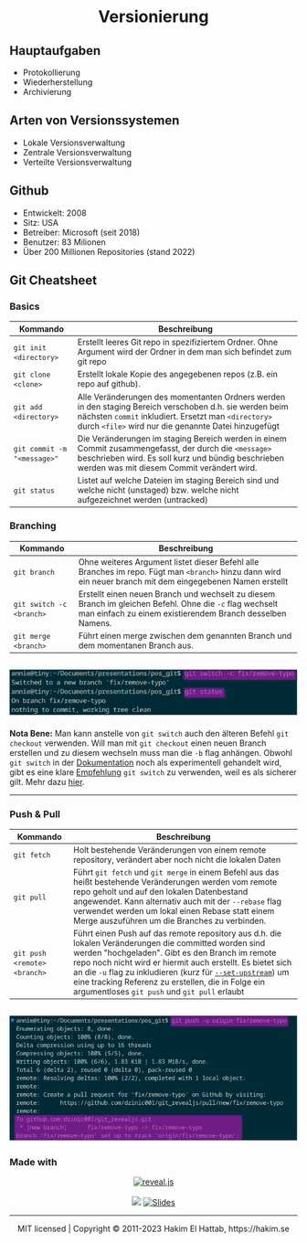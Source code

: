 <h1 align="center">Versionierung</h1>

## Hauptaufgaben

- Protokollierung
- Wiederherstellung
- Archivierung

## Arten von Versionssystemen

- Lokale Versionsverwaltung
- Zentrale Versionsverwaltung
- Verteilte Versionsverwaltung

## Github

- Entwickelt: 2008
- Sitz: USA
- Betreiber: Microsoft (seit 2018)
- Benutzer: 83 Milionen
- Über 200 Millionen Repositories (stand 2022)

## Git Cheatsheet

### Basics

| Kommando                    | Beschreibung                                                                                                                                                                                                            |
| --------------------------- | ----------------------------------------------------------------------------------------------------------------------------------------------------------------------------------------------------------------------- |
| `git init <directory>`      | Erstellt leeres Git repo in spezifiziertem Ordner. Ohne Argument wird der Ordner in dem man sich befindet zum git repo                                                                                                  |
| `git clone <clone>`         | Erstellt lokale Kopie des angegebenen repos (z.B. ein repo auf github).                                                                                                                                                 |
| `git add <directory>`       | Alle Veränderungen des momentanten Ordners werden in den staging Bereich verschoben d.h. sie werden beim nächsten `commit` inkludiert. Ersetzt man `<directory>` durch `<file>` wird nur die genannte Datei hinzugefügt |
| `git commit -m "<message>"` | Die Veränderungen im staging Bereich werden in einem Commit zusammengefasst, der durch die `<message>` beschrieben wird. Es soll kurz und bündig beschrieben werden was mit diesem Commit verändert wird.               |
| `git status`                | Listet auf welche Dateien im staging Bereich sind und welche nicht (unstaged) bzw. welche nicht aufgezeichnet werden (untracked)                                                                                        |

### Branching

| Kommando                 | Beschreibung                                                                                                                                                          |
| ------------------------ | --------------------------------------------------------------------------------------------------------------------------------------------------------------------- |
| `git branch`             | Ohne weiteres Argument listet dieser Befehl alle Branches im repo. Fügt man `<branch>` hinzu dann wird ein neuer branch mit dem eingegebenen Namen erstellt           |
| `git switch -c <branch>` | Erstellt einen neuen Branch und wechselt zu diesem Branch im gleichen Befehl. Ohne die `-c` flag wechselt man einfach zu einem existierendem Branch desselben Namens. |
| `git merge <branch>`     | Führt einen merge zwischen dem genannten Branch und dem momentanen Branch aus.                                                                                        |

## <img src="git-switch-status.png">

**Nota Bene:** Man kann anstelle von `git switch` auch den älteren Befehl `git checkout` verwenden. Will man mit `git checkout` einen neuen Branch erstellen und zu diesem wechseln muss man die `-b` flag anhängen. Obwohl `git switch` in der [Dokumentation](https://git-scm.com/docs/git-switch#_description) noch als experimentell gehandelt wird, gibt es eine klare [Empfehlung](https://medium.com/@umar.bwn/git-switch-vs-checkout-understanding-the-differences-and-best-practices-f421c232379c) `git switch` zu verwenden, weil es als sicherer gilt. Mehr dazu [hier](https://medium.com/@umar.bwn/git-switch-vs-checkout-understanding-the-differences-and-best-practices-f421c232379c).

---

### Push & Pull

| Kommando                     | Beschreibung                                                                                                                                                                                                                                                                                                                                                                                                                                                                 |
| ---------------------------- | ---------------------------------------------------------------------------------------------------------------------------------------------------------------------------------------------------------------------------------------------------------------------------------------------------------------------------------------------------------------------------------------------------------------------------------------------------------------------------- |
| `git fetch`                  | Holt bestehende Veränderungen von einem remote repository, verändert aber noch nicht die lokalen Daten                                                                                                                                                                                                                                                                                                                                                                       |
| `git pull`                   | Führt `git fetch` und `git merge` in einem Befehl aus das heißt bestehende Veränderungen werden vom remote repo geholt und auf den lokalen Datenbestand angewendet. Kann alternativ auch mit der `--rebase` flag verwendet werden um lokal einen Rebase statt einem Merge auszuführen um die Branches zu verbinden.                                                                                                                                                          |
| `git push <remote> <branch>` | Führt einen Push auf das remote repository aus d.h. die lokalen Veränderungen die committed worden sind werden "hochgeladen". Gibt es den Branch im remote repo noch nicht wird er hiermit auch erstellt. Es bietet sich an die `-u` flag zu inkludieren (kurz für [`--set-upstream`](https://git-scm.com/docs/git-push#Documentation/git-push.txt---set-upstream)) um eine tracking Referenz zu erstellen, die in Folge ein argumentloses `git push` und `git pull` erlaubt |

## <img src="set-upstream.png">

### Made with

<p align="center">
  <a href="https://revealjs.com">
  <img src="https://hakim-static.s3.amazonaws.com/reveal-js/logo/v1/reveal-black-text-sticker.png" alt="reveal.js" width="500">
  </a>
  <br><br>
  <a href="https://github.com/hakimel/reveal.js/actions"><img src="https://github.com/hakimel/reveal.js/workflows/tests/badge.svg"></a>
  <a href="https://slides.com/"><img src="https://s3.amazonaws.com/static.slid.es/images/slides-github-banner-320x40.png?1" alt="Slides" width="160" height="20"></a>
</p>

---

<div align="center">
  MIT licensed | Copyright © 2011-2023 Hakim El Hattab, https://hakim.se
</div>
